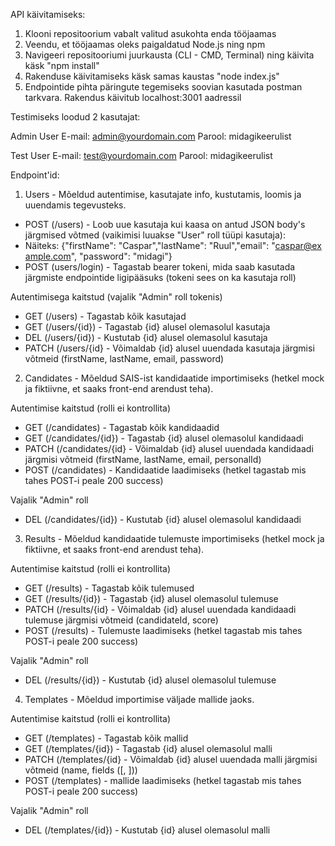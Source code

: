 API käivitamiseks:

1. Klooni repositoorium vabalt valitud asukohta enda tööjaamas
2. Veendu, et tööjaamas oleks paigaldatud Node.js ning npm
3. Navigeeri repositooriumi juurkausta (CLI - CMD, Terminal) ning käivita käsk "npm install"
4. Rakenduse käivitamiseks käsk samas kaustas "node index.js"
5. Endpointide pihta päringute tegemiseks soovian kasutada postman tarkvara. Rakendus käivitub localhost:3001 aadressil

Testimiseks loodud 2 kasutajat:

Admin User
E-mail: admin@yourdomain.com
Parool: midagikeerulist

Test User
E-mail: test@yourdomain.com
Parool: midagikeerulist

Endpoint'id:

1. Users - Mõeldud autentimise, kasutajate info, kustutamis, loomis ja uuendamis tegevusteks.

- POST (/users) - Loob uue kasutaja kui kaasa on antud JSON body's järgmised võtmed (vaikimisi luuakse "User" roll tüüpi kasutaja):
- Näiteks: {"firstName": "Caspar","lastName": "Ruul","email": "caspar@example.com", "password": "midagi"}
- POST (users/login) - Tagastab bearer tokeni, mida saab kasutada järgmiste endpointide ligipääsuks (tokeni sees on ka kasutaja roll)

Autentimisega kaitstud (vajalik "Admin" roll tokenis)

- GET (/users) - Tagastab kõik kasutajad
- GET (/users/{id}) - Tagastab {id} alusel olemasolul kasutaja
- DEL (/users/{id}) - Kustutab {id} alusel olemasolul kasutaja
- PATCH (/users/{id} - Võimaldab {id} alusel uuendada kasutaja järgmisi võtmeid (firstName, lastName, email, password)

2. Candidates - Mõeldud SAIS-ist kandidaatide importimiseks (hetkel mock ja fiktiivne, et saaks front-end arendust teha).

Autentimise kaitstud (rolli ei kontrollita)

- GET (/candidates) - Tagastab kõik kandidaadid
- GET (/candidates/{id}) - Tagastab {id} alusel olemasolul kandidaadi
- PATCH (/candidates/{id} - Võimaldab {id} alusel uuendada kandidaadi järgmisi võtmeid (firstName, lastName, email, personalId)
- POST (/candidates) - Kandidaatide laadimiseks (hetkel tagastab mis tahes POST-i peale 200 success)

Vajalik "Admin" roll

- DEL (/candidates/{id}) - Kustutab {id} alusel olemasolul kandidaadi

3. Results - Mõeldud kandidaatide tulemuste importimiseks (hetkel mock ja fiktiivne, et saaks front-end arendust teha).

Autentimise kaitstud (rolli ei kontrollita)

- GET (/results) - Tagastab kõik tulemused
- GET (/results/{id}) - Tagastab {id} alusel olemasolul tulemuse
- PATCH (/results/{id} - Võimaldab {id} alusel uuendada kandidaadi tulemuse järgmisi võtmeid (candidateId, score)
- POST (/results) - Tulemuste laadimiseks (hetkel tagastab mis tahes POST-i peale 200 success)

Vajalik "Admin" roll

- DEL (/results/{id}) - Kustutab {id} alusel olemasolul tulemuse

4. Templates - Mõeldud importimise väljade mallide jaoks.

Autentimise kaitstud (rolli ei kontrollita)

- GET (/templates) - Tagastab kõik mallid
- GET (/templates/{id}) - Tagastab {id} alusel olemasolul malli
- PATCH (/templates/{id} - Võimaldab {id} alusel uuendada malli järgmisi võtmeid (name, fields ([<fieldname>, <fieldname>]))
- POST (/templates) - mallide laadimiseks (hetkel tagastab mis tahes POST-i peale 200 success)

Vajalik "Admin" roll

- DEL (/templates/{id}) - Kustutab {id} alusel olemasolul malli

